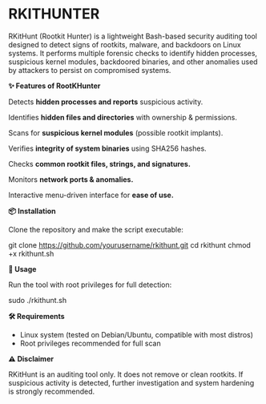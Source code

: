 # RKITHUNTER
RKitHunt (Rootkit Hunter) is a lightweight Bash-based security auditing tool designed to detect signs of rootkits, malware, and backdoors on Linux systems.  It performs multiple forensic checks to identify hidden processes, suspicious kernel modules, backdoored binaries, and other anomalies used by attackers to persist on compromised systems.

**✨ Features of RootKHunter**

Detects **hidden processes and reports** suspicious activity.

Identifies **hidden files and directories** with ownership & permissions.

Scans for **suspicious kernel modules** (possible rootkit implants).

Verifies **integrity of system binaries** using SHA256 hashes.

Checks **common rootkit files, strings, and signatures.**

Monitors **network ports & anomalies.**

Interactive menu-driven interface for **ease of use.**


**📦 Installation**

Clone the repository and make the script executable:

git clone https://github.com/yourusername/rkithunt.git
cd rkithunt
chmod +x rkithunt.sh


**🚀 Usage**

Run the tool with root privileges for full detection:

sudo ./rkithunt.sh


**🛠️ Requirements**

- Linux system (tested on Debian/Ubuntu, compatible with most distros)
- Root privileges recommended for full scan


**⚠️ Disclaimer**

RKitHunt is an auditing tool only.
It does not remove or clean rootkits.
If suspicious activity is detected, further investigation and system hardening is strongly recommended.

